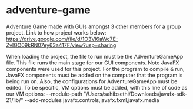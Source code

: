 # adventure-game
Adventure Game made with GUIs amongst 3 other members for a group project. Link to how project works below:
https://drive.google.com/file/d/1O3Vl6aWc7E-ZvlGO09kRN07ey63a417F/view?usp=sharing

When loading the project, the file to run must be the AdventureGameApp file. This file runs the main stage for our GUI components. Note JavaFX components were used for this project. For the program to compile & run, JavaFX components must be added on the computer that the program is being run on. Also, the configurations for AdventureGameApp must be edited. To be specific, VM options must be added, with this line of code as our VM options:
--module-path "/Users/sahibsethi/Downloads/javafx-sdk-21/lib/" --add-modules javafx.controls,javafx.fxml,javafx.media
